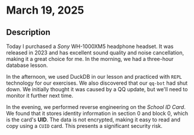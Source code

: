 # March 19, 2025

## Description

Today I purchased a _Sony_ WH-1000XM5 headphone headset. It was released in 2023 and has excellent sound quality and noise cancellation, making it a great choice for me. In the morning, we had a three-hour database lesson.

In the afternoon, we used DuckDB in our lesson and practiced with `REPL` technology for our exercises. We also discovered that our `qq-bot` had shut down. We initially thought it was caused by a QQ update, but we'll need to monitor it further next time.

In the evening, we performed reverse engineering on the _School ID Card_. We found that it stores identity information in section 0 and block 0, which is the card's **UID**. The data is not encrypted, making it easy to read and copy using a `CUID` card. This presents a significant security risk.
